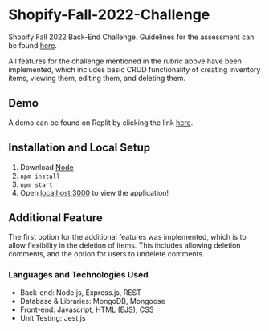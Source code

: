 # Shopify-Fall-2022-Challenge
Shopify Fall 2022 Back-End Challenge. Guidelines for the assessment can be found [here](https://docs.google.com/document/d/1PoxpoaJymXmFB3iCMhGL6js-ibht7GO_DkCF2elCySU/edit).

All features for the challenge mentioned in the rubric above have been implemented, which includes basic CRUD functionality of creating inventory items, viewing them, editing them, and deleting them.

## Demo
A demo can be found on Replit by clicking the link [here](https://replit.com/@JohnChung4/Shopify-Back-End-Challenge).

## Installation and Local Setup
1. Download [Node](https://nodejs.org/en/download/)
2. ```npm install```
3. ```npm start```
4. Open [localhost:3000](https://localhost:3000) to view the application!

## Additional Feature
The first option for the additional features was implemented, which is to allow flexibility in the deletion of items. This includes allowing deletion comments, and the option for users to undelete comments.

### Languages and Technologies Used
- Back-end: Node.js, Express.js, REST
- Database & Libraries: MongoDB, Mongoose
- Front-end: Javascript, HTML (EJS), CSS
- Unit Testing: Jest.js
